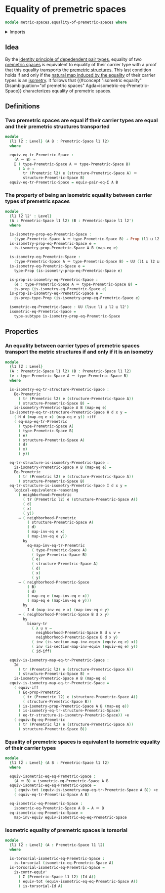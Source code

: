 # Equality of premetric spaces

```agda
module metric-spaces.equality-of-premetric-spaces where
```

<details><summary>Imports</summary>

```agda
open import foundation.action-on-identifications-functions
open import foundation.binary-transport
open import foundation.contractible-types
open import foundation.dependent-pair-types
open import foundation.equality-dependent-pair-types
open import foundation.equivalences
open import foundation.functoriality-dependent-pair-types
open import foundation.identity-types
open import foundation.logical-equivalences
open import foundation.propositions
open import foundation.subtypes
open import foundation.torsorial-type-families
open import foundation.transport-along-identifications
open import foundation.univalence
open import foundation.universe-levels

open import metric-spaces.isometries-premetric-spaces
open import metric-spaces.premetric-spaces
open import metric-spaces.premetric-structures
```

</details>

## Idea

By the
[identity principle of depedendent pair types](foundation.equality-dependent-pair-types.md),
equality of two [premetric spaces](metric-spaces.premetric-spaces.md) is
equivalent to equality of their carrier type with a proof that this equality
transports the [premetric structures](metric-spaces.premetric-structures.md).
This last condition holds if and only if the
[natural map induced by the equality](foundation.univalence.md) of their carrier
types is an [isometry](metric-spaces.isometries-premetric-spaces.md). It follows
that
{{#concept "isometric equality" Disambiguation="of premetric spaces" Agda=isometric-eq-Premetric-Space}}
characterizes equality of premetric spaces.

## Definitions

### Two premetric spaces are equal if their carrier types are equal and their premetric structures transported

```agda
module _
  {l1 l2 : Level} (A B : Premetric-Space l1 l2)
  where

  equiv-eq-tr-Premetric-Space :
    (A ＝ B) ≃
    Σ ( type-Premetric-Space A ＝ type-Premetric-Space B)
      ( λ e →
        tr (Premetric l2) e (structure-Premetric-Space A) ＝
        structure-Premetric-Space B)
  equiv-eq-tr-Premetric-Space = equiv-pair-eq-Σ A B
```

### The property of being an isometric equality between carrier types of premetric spaces

```agda
module _
  {l1 l2 l2' : Level}
  (A : Premetric-Space l1 l2) (B : Premetric-Space l1 l2')
  where

  is-isometry-prop-eq-Premetric-Space :
    (type-Premetric-Space A ＝ type-Premetric-Space B) → Prop (l1 ⊔ l2 ⊔ l2')
  is-isometry-prop-eq-Premetric-Space e =
    is-isometry-prop-Premetric-Space A B (map-eq e)

  is-isometry-eq-Premetric-Space :
    (type-Premetric-Space A ＝ type-Premetric-Space B) → UU (l1 ⊔ l2 ⊔ l2')
  is-isometry-eq-Premetric-Space e =
    type-Prop (is-isometry-prop-eq-Premetric-Space e)

  is-prop-is-isometry-eq-Premetric-Space :
    (e : type-Premetric-Space A ＝ type-Premetric-Space B) →
    is-prop (is-isometry-eq-Premetric-Space e)
  is-prop-is-isometry-eq-Premetric-Space e =
    is-prop-type-Prop (is-isometry-prop-eq-Premetric-Space e)

  isometric-eq-Premetric-Space : UU (lsuc l1 ⊔ l2 ⊔ l2')
  isometric-eq-Premetric-Space =
    type-subtype is-isometry-prop-eq-Premetric-Space
```

## Properties

### An equality between carrier types of premetric spaces transport the metric structures if and only if it is an isometry

```agda
module _
  {l1 l2 : Level}
  (A : Premetric-Space l1 l2) (B : Premetric-Space l1 l2)
  (e : type-Premetric-Space A ＝ type-Premetric-Space B)
  where

  is-isometry-eq-tr-structure-Premetric-Space :
    Eq-Premetric
      ( tr (Premetric l2) e (structure-Premetric-Space A))
      ( structure-Premetric-Space B) →
    is-isometry-Premetric-Space A B (map-eq e)
  is-isometry-eq-tr-structure-Premetric-Space H d x y =
    ( H d (map-eq e x) (map-eq e y)) ∘iff
    ( eq-map-eq-tr-Premetric
      ( type-Premetric-Space A)
      ( type-Premetric-Space B)
      ( e)
      ( structure-Premetric-Space A)
      ( d)
      ( x)
      ( y))

  eq-tr-structure-is-isometry-Premetric-Space :
    is-isometry-Premetric-Space A B (map-eq e) →
    Eq-Premetric
      ( tr (Premetric l2) e (structure-Premetric-Space A))
      ( structure-Premetric-Space B)
  eq-tr-structure-is-isometry-Premetric-Space I d x y =
    logical-equivalence-reasoning
      ( neighborhood-Premetric
        ( tr (Premetric l2) e (structure-Premetric-Space A))
        ( d)
        ( x)
        ( y))
      ↔ ( neighborhood-Premetric
          ( structure-Premetric-Space A)
          ( d)
          ( map-inv-eq e x)
          ( map-inv-eq e y))
        by
          eq-map-inv-eq-tr-Premetric
            ( type-Premetric-Space A)
            ( type-Premetric-Space B)
            ( e)
            ( structure-Premetric-Space A)
            ( d)
            ( x)
            ( y)
      ↔ ( neighborhood-Premetric-Space
          ( B)
          ( d)
          ( map-eq e (map-inv-eq e x))
          ( map-eq e (map-inv-eq e y)))
        by
          I d (map-inv-eq e x) (map-inv-eq e y)
      ↔ ( neighborhood-Premetric-Space B d x y)
        by
          binary-tr
            ( λ u v →
              neighborhood-Premetric-Space B d u v ↔
              neighborhood-Premetric-Space B d x y)
            ( inv (is-section-map-inv-equiv (equiv-eq e) x))
            ( inv (is-section-map-inv-equiv (equiv-eq e) y))
            ( id-iff)

  equiv-is-isometry-map-eq-tr-Premetric-Space :
    Id
      ( tr (Premetric l2) e (structure-Premetric-Space A))
      ( structure-Premetric-Space B) ≃
    is-isometry-Premetric-Space A B (map-eq e)
  equiv-is-isometry-map-eq-tr-Premetric-Space =
    ( equiv-iff
      ( Eq-prop-Premetric
        ( tr (Premetric l2) e (structure-Premetric-Space A))
        ( structure-Premetric-Space B))
      ( is-isometry-prop-Premetric-Space A B (map-eq e))
      ( is-isometry-eq-tr-structure-Premetric-Space)
      ( eq-tr-structure-is-isometry-Premetric-Space)) ∘e
    ( equiv-Eq-eq-Premetric
      ( tr (Premetric l2) e (structure-Premetric-Space A))
      ( structure-Premetric-Space B))
```

### Equality of premetric spaces is equivalent to isometric equality of their carrier types

```agda
module _
  {l1 l2 : Level} (A B : Premetric-Space l1 l2)
  where

  equiv-isometric-eq-eq-Premetric-Space :
    (A ＝ B) ≃ isometric-eq-Premetric-Space A B
  equiv-isometric-eq-eq-Premetric-Space =
    ( equiv-tot (equiv-is-isometry-map-eq-tr-Premetric-Space A B)) ∘e
    ( equiv-eq-tr-Premetric-Space A B)

  eq-isometric-eq-Premetric-Space :
    isometric-eq-Premetric-Space A B → A ＝ B
  eq-isometric-eq-Premetric-Space =
    map-inv-equiv equiv-isometric-eq-eq-Premetric-Space
```

### Isometric equality of premetric spaces is torsorial

```agda
module _
  {l1 l2 : Level} (A : Premetric-Space l1 l2)
  where

  is-torsorial-isometric-eq-Premetric-Space :
    is-torsorial (isometric-eq-Premetric-Space A)
  is-torsorial-isometric-eq-Premetric-Space =
    is-contr-equiv'
      ( Σ (Premetric-Space l1 l2) (Id A))
      ( equiv-tot (equiv-isometric-eq-eq-Premetric-Space A))
      ( is-torsorial-Id A)
```
